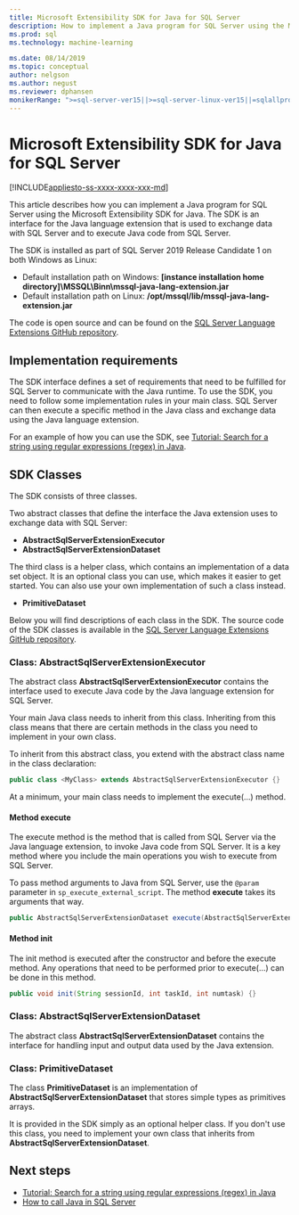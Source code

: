 ```yaml
---
title: Microsoft Extensibility SDK for Java for SQL Server
description: How to implement a Java program for SQL Server using the Microsoft Extensibility SDK for Java.
ms.prod: sql
ms.technology: machine-learning

ms.date: 08/14/2019
ms.topic: conceptual
author: nelgson
ms.author: negust
ms.reviewer: dphansen
monikerRange: ">=sql-server-ver15||>=sql-server-linux-ver15||=sqlallproducts-allversions"
---
```


# Microsoft Extensibility SDK for Java for SQL Server
[!INCLUDE[appliesto-ss-xxxx-xxxx-xxx-md](../../includes/appliesto-ss-xxxx-xxxx-xxx-md.md)]

This article describes how you can implement a Java program for SQL Server using the Microsoft Extensibility SDK for Java. The SDK is an interface for the Java language extension that is used to exchange data with SQL Server and to execute Java code from SQL Server.

The SDK is installed as part of SQL Server 2019 Release Candidate 1 on both Windows as Linux:

+ Default installation path on Windows: **[instance installation home directory]\MSSQL\Binn\mssql-java-lang-extension.jar**
+ Default installation path on Linux: **/opt/mssql/lib/mssql-java-lang-extension.jar**

The code is open source and can be found on the [SQL Server Language Extensions GitHub repository](https://github.com/microsoft/sql-server-language-extensions).

## Implementation requirements

The SDK interface defines a set of requirements that need to be fulfilled for SQL Server to communicate with the Java runtime. To use the SDK, you need to follow some implementation rules in your main class. SQL Server can then execute a specific method in the Java class and exchange data using the Java language extension.

For an example of how you can use the SDK, see [Tutorial: Search for a string using regular expressions (regex) in Java](../tutorials/search-for-string-using-regular-expressions-in-java.md).

## SDK Classes

The SDK consists of three classes.

Two abstract classes that define the interface the Java extension uses to exchange data with SQL Server:

- **AbstractSqlServerExtensionExecutor**
- **AbstractSqlServerExtensionDataset**

The third class is a helper class, which contains an implementation of a data set object. It is an optional class you can use, which makes it easier to get started. You can also use your own implementation of such a class instead.

- **PrimitiveDataset**

Below you will find descriptions of each class in the SDK. The source code of the SDK classes is available in the [SQL Server Language Extensions GitHub repository](https://github.com/microsoft/sql-server-language-extensions/tree/master/language-extensions/java/sdk).

### Class: AbstractSqlServerExtensionExecutor

The abstract class **AbstractSqlServerExtensionExecutor** contains the interface used to execute Java code by the Java language extension for SQL Server.

Your main Java class needs to inherit from this class. Inheriting from this class means that there are certain methods in the class you need to implement in your own class.

To inherit from this abstract class, you extend with the abstract class name in the class declaration:

```java
public class <MyClass> extends AbstractSqlServerExtensionExecutor {}
```

At a minimum, your main class needs to implement the execute(...) method.

#### Method execute

The execute method is the method that is called from SQL Server via the Java language extension, to invoke Java code from SQL Server. It is a key method where you include the main operations you wish to execute from SQL Server.

To pass method arguments to Java from SQL Server, use the `@param` parameter in `sp_execute_external_script`. The method **execute** takes its arguments that way.

```java
public AbstractSqlServerExtensionDataset execute(AbstractSqlServerExtensionDataset input, LinkedHashMap<String, Object> params)  {}
```

#### Method init

The init method is executed after the constructor and before the execute method. Any operations that need to be performed prior to execute(...) can be done in this method.

```java
public void init(String sessionId, int taskId, int numtask) {}
```

### Class: AbstractSqlServerExtensionDataset

The abstract class **AbstractSqlServerExtensionDataset** contains the interface for handling input and output data used by the Java extension.


### Class: PrimitiveDataset

The class **PrimitiveDataset** is an implementation of **AbstractSqlServerExtensionDataset** that stores simple types as primitives arrays.

It is provided in the SDK simply as an optional helper class. If you don't use this class, you need to implement your own class that inherits from **AbstractSqlServerExtensionDataset**.  

## Next steps

+ [Tutorial: Search for a string using regular expressions (regex) in Java](../tutorials/search-for-string-using-regular-expressions-in-java.md)
+ [How to call Java in SQL Server](call-java-from-sql.md)
